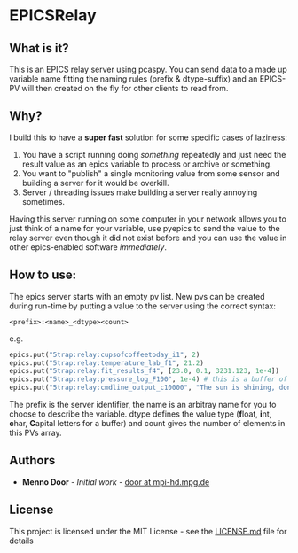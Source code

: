 # EPICSRelay

## What is it?

This is an EPICS relay server using pcaspy. You can send data to a made up variable name fitting the naming rules (prefix & dtype-suffix) and an EPICS-PV will then created on the fly for other clients to read from.

## Why?

I build this to have a **super fast** solution for some specific cases of laziness:

1. You have a script running doing *something* repeatedly and just need the result value as an epics variable to process or archive or something.
2. You want to "publish" a single monitoring value from some sensor and building a server for it would be overkill.
3. Server / threading issues make building a server really annoying sometimes.

Having this server running on some computer in your network allows you to just think of a name for your variable, use pyepics to send the value to the relay server even though it did not exist before and you can use the value in other epics-enabled software *immediately*.

## How to use:

The epics server starts with an empty pv list. New pvs can be created during run-time by putting a value to the server using the correct syntax:

```
<prefix>:<name>_<dtype><count>
```

e.g.
```python
epics.put("5trap:relay:cupsofcoffeetoday_i1", 2)
epics.put("5trap:relay:temperature_lab_f1", 21.2)
epics.put("5trap:relay:fit_results_f4", [23.0, 0.1, 3231.123, 1e-4])
epics.put("5trap:relay:pressure_log_F100", 1e-4) # this is a buffer of length 100. Values put, will be appended right.
epics.put("5trap:relay:cmdline_output_c10000", "The sun is shining, dont you want to go outside?")
```

The prefix is the server identifier, the name is an arbitray name for you to choose to describe the variable. dtype defines the value type (**f**loat, **i**nt, **c**har, **C**apital letters for a buffer) and count gives the number of elements in this PVs array.

## Authors

* **Menno Door** - *Initial work* - [door at mpi-hd.mpg.de](mailto:door@mpi-hd.mpg.de)

## License

This project is licensed under the MIT License - see the [LICENSE.md](LICENSE.md) file for details
